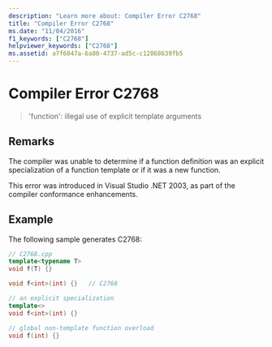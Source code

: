 ```yaml
---
description: "Learn more about: Compiler Error C2768"
title: "Compiler Error C2768"
ms.date: "11/04/2016"
f1_keywords: ["C2768"]
helpviewer_keywords: ["C2768"]
ms.assetid: a7f6047a-6a80-4737-ad5c-c12868639fb5
---
```

# Compiler Error C2768

> 'function': illegal use of explicit template arguments

## Remarks

The compiler was unable to determine if a function definition was an explicit specialization of a function template or if it was a new function.

This error was introduced in Visual Studio .NET 2003, as part of the compiler conformance enhancements.

## Example

The following sample generates C2768:

```cpp
// C2768.cpp
template<typename T>
void f(T) {}

void f<int>(int) {}   // C2768

// an explicit specialization
template<>
void f<int>(int) {}

// global non-template function overload
void f(int) {}
```
